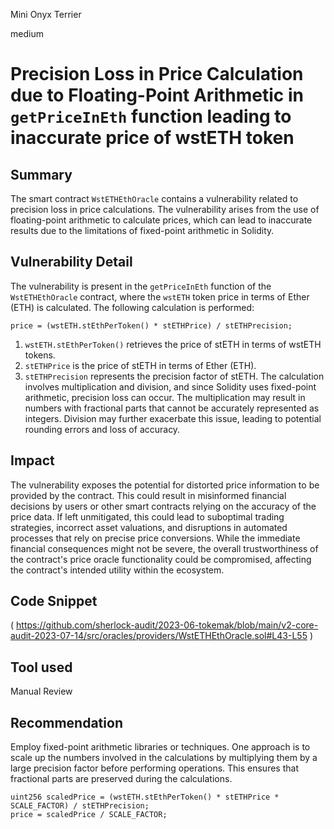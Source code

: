 Mini Onyx Terrier

medium

# Precision Loss in Price Calculation due to Floating-Point Arithmetic in `getPriceInEth` function leading to inaccurate price of wstETH token
## Summary
The smart contract `WstETHEthOracle` contains a vulnerability related to precision loss in price calculations. The vulnerability arises from the use of floating-point arithmetic to calculate prices, which can lead to inaccurate results due to the limitations of fixed-point arithmetic in Solidity.
## Vulnerability Detail
The vulnerability is present in the `getPriceInEth` function of the `WstETHEthOracle` contract, where the `wstETH` token price in terms of Ether (ETH) is calculated. The following calculation is performed:
```solidity
price = (wstETH.stEthPerToken() * stETHPrice) / stETHPrecision;
```
1. `wstETH.stEthPerToken()` retrieves the price of stETH in terms of wstETH tokens.
2. `stETHPrice` is the price of stETH in terms of Ether (ETH).
3. `stETHPrecision` represents the precision factor of stETH.
The calculation involves multiplication and division, and since Solidity uses fixed-point arithmetic, precision loss can occur. The multiplication may result in numbers with fractional parts that cannot be accurately represented as integers. Division may further exacerbate this issue, leading to potential rounding errors and loss of accuracy.
## Impact
The vulnerability exposes the potential for distorted price information to be provided by the contract. This could result in misinformed financial decisions by users or other smart contracts relying on the accuracy of the price data. If left unmitigated, this could lead to suboptimal trading strategies, incorrect asset valuations, and disruptions in automated processes that rely on precise price conversions. While the immediate financial consequences might not be severe, the overall trustworthiness of the contract's price oracle functionality could be compromised, affecting the contract's intended utility within the ecosystem.
## Code Snippet
(
https://github.com/sherlock-audit/2023-06-tokemak/blob/main/v2-core-audit-2023-07-14/src/oracles/providers/WstETHEthOracle.sol#L43-L55
)
## Tool used

Manual Review

## Recommendation
Employ fixed-point arithmetic libraries or techniques. One approach is to scale up the numbers involved in the calculations by multiplying them by a large precision factor before performing operations. This ensures that fractional parts are preserved during the calculations.
```solidity
uint256 scaledPrice = (wstETH.stEthPerToken() * stETHPrice * SCALE_FACTOR) / stETHPrecision;
price = scaledPrice / SCALE_FACTOR;
```